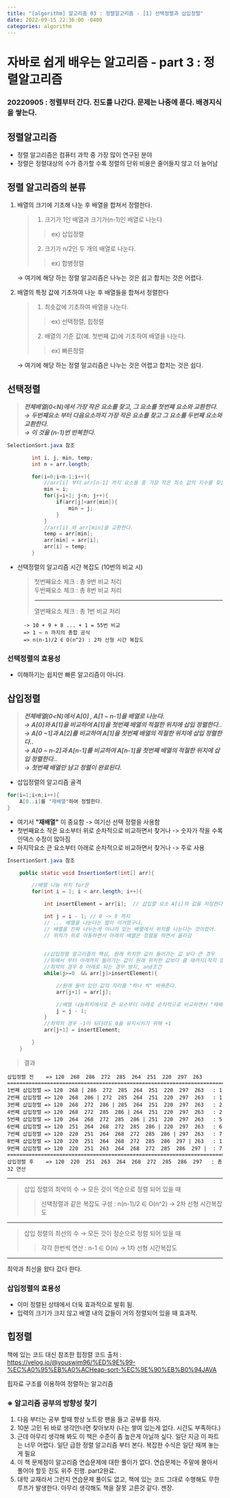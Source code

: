 ```yaml
---
title: "[algorithm] 알고리즘 03 : 정렬알고리즘 - [1] 선택정렬과 삽입정렬"
date: 2022-09-15 22:36:00 -0400
categories: algorithm
---
```

# 자바로 쉽게 배우는 알고리즘 - part 3 : 정렬알고리즘
### 20220905 : 정렬부터 간다. 진도를 나간다. 문제는 나중에 푼다. 배경지식을 쌓는다.

## 정렬알고리즘
- 정렬 알고리즘은 컴퓨터 과학 중 가장 많이 연구된 분야
- 정렬은 정렬대상의 수가 증가할 수록 정렬의 단위 비용은 줄어들지 않고 더 늘어남

## 정렬 알고리즘의 분류
1. 배열의 크기에 기초해 나눈 후 배열을 합쳐서 정렬한다.
    > 1. 크기가 1인 배열과 크기가(n-1)인 배열로 나눈다
    >> ex) 삽입정렬 
    > 2. 크기가 n/2인 두 개의 배열로 나눈다.
    >> ex) 합병정렬

    &rightarrow; 여기에 해당 하는 정렬 알고리즘은 나누는 것은 쉽고 합치는 것은 어렵다. 

2. 배열의 특정 값에 기초하여 나눈 후 배열들을 합쳐서 정렬한다
    > 1. 최솟값에 기초하여 배열을 나눈다.
    >> ex) 선택정렬, 힙정렬
    > 2. 배열의 기준 값(예. 첫번째 값)에 기초하여 배열을 나눈다.
    >> ex) 빠른정렬

    &rightarrow; 여기에 해당 하는 정렬 알고리즘은 나누는 것은 어렵고 합치는 것은 쉽다.

## 선택정렬
> ***전체배열(0<N)에서 가장 작은 요소를 찾고, 그 요소를 첫번쨰 요소와 교환한다.***  
> ***&rightarrow; 두번째요소 부터 다음요소까지 가장 작은 요소를 찾고 그 요소를 두번째 요소와 교환한다.***  
> ***&rightarrow; 이 것을 (n-1)번 반복한다.***  

```java
SelectionSort.java 참조

        int i, j, min, temp;
        int n = arr.length;

        for(i=0;i<n-1;i++){
            //arr[i] 부터 arr[n-1] 까지 요소들 중 가장 작은 최소 값의 지수를 찾는다.
            min = i;
            for(j=i+1; j<n; j++){
                if(arr[j]<arr[min]){
                    min = j;
                }
            }
            //arr[i] 와 arr[min]을 교환한다.
            temp = arr[min];
            arr[min] = arr[i];
            arr[i] = temp;
        }
```  

- 선택정렬의 알고리즘 시간 복잡도 (10번의 비교 시)  
    > 첫번째요소 체크 : 총 9번 비교 처리  
    > 두번째요소 체크 : 총 8번 비교 처리
    > ___
    > 열번째요소 체크 : 총 1번 비교 처리

        -> 10 + 9 + 8 ... + 1 = 55번 비교 
        => 1 ~ n 까지의 총합 공식
        => n(n-1)/2 ∈ O(n^2) : 2차 선형 시간 복잡도 

### 선택정렬의 효용성
- 이해하기는 쉽지만 빠른 알고리즘이 아니다.

## 삽입정렬
> ***전체배열(0<N)에서 A[0] , A[1 ~ n-1]을 배열로 나눈다.***  
> ***&rightarrow; A[0]와 A[1]을 비교하여 A[1]을 첫번째 배열의 적절한 위치에 삽입 정렬한다..***  
> ***&rightarrow; A[0 ~1]과 A[2]를 비교하여 A[1]을 첫번째 배열의 적절한 위치에 삽입 정렬한다..***  
> ***&rightarrow; A[0 ~ n-2]과 A[n-1]를 비교하여 A[n-1]을 첫번째 배열의 적절한 위치에 삽입 정렬한다..***  
> ***&rightarrow; 첫번째 배열만 남고 정렬이 완료된다.***  

- 삽입정렬의 알고리즘 골격

```java
for(i=1;i<n;i++){
    A[0..i]를 "재배열"하여 정렬한다.
}
```

- 여기서 **"재배열"** 이 중요함 -> 여기선 선택 정렬을 사용함
- 첫번째요소 작은 요소부터 위로 순차적으로 비교하면서 찾거나 -> 숫자가 작을 수록 인덱스 수정이 많아짐
- 마지막요소 큰 요소부터 아래로 순차적으로 비교하면서 찾거나 -> 주로 사용

```java
InsertionSort.java 참조

    public static void InsertionSort(int[] arr){

        //배열 나눔 위치 for문
        for(int i = 1; i < arr.length; i++){

            int insertElement = arr[i];  // 삽입할 요소 A[i]의 값을 저장한다.

            int j = i - 1; // 0 ~> 9 까지
            // ... 배열을 나눈다는 말이 이거였구나. 
            // 배열을 진짜 나누는게 아니라 있는 배열에서 위치를 나눈다는 것이었어.
            // 위치가 위로 이동하면서 아래의 배열은 정렬을 하면서 올라감
        

            //삽입정렬 알고리즘의 핵심, 원래 위치한 값이 들어가는 값 보다 큰 경우
            //위에서 부터 아래까지 들어가는 값이 원래 위치한 값보다 클 때까지(작지 않을 때 까지)
            //최악의 경우 0 아래로 되는 경우 방지, and조건
            while(j>=0  && arr[j]>insertElement){

                //원래 들어 있던 값의 자리를 "하나 씩" 바꿔준다.
                arr[j+1] = arr[j];

                //배열 나눔위치에서로 큰 요소부터 아래로 순차적으로 비교하면서 "재배열" 함
                j = j - 1; 
            }
            //최악의 경우 -1이 되더라도 0을 유지시키기 위해 +1
            arr[j+1] = insertElement;

        }        
    }

```

> 결과

```linux
삽입정렬 전    => 120  268  286  272  285  264  251  220  297  263  
=========================================================================
1번째 삽입정렬 => 120  268 | 286  272  285  264  251  220  297  263   : 1
2번째 삽입정렬 => 120  268  286 | 272  285  264  251  220  297  263   : 1
3번째 삽입정렬 => 120  268  272  286 | 285  264  251  220  297  263   : 2
4번째 삽입정렬 => 120  268  272  285  286 | 264  251  220  297  263   : 2
5번째 삽입정렬 => 120  264  268  272  285  286 | 251  220  297  263   : 5
6번째 삽입정렬 => 120  251  264  268  272  285  286 | 220  297  263   : 6
7번째 삽입정렬 => 120  220  251  264  268  272  285  286 | 297  263   : 7
8번째 삽입정렬 => 120  220  251  264  268  272  285  286  297 | 263   : 1
9번째 삽입정렬 => 120  220  251  263  264  268  272  285  286  297 |  : 7
=========================================================================
삽입정렬 후    => 120  220  251  263  264  268  272  285  286  297   : 총 32 연산
```
___
> 삽입 정렬의 최악의 수 &rightarrow; 모든 것이 역순으로 정렬 되어 있을 때  
>> 선택정렬과 같은 복잡도 구성 : n(n-1)/2 ∈ O(n^2) -> 2차 선형 시간복잡도
___
> 삽입 정렬의 최선의 수 &rightarrow; 모든 것이 정순으로 정렬 되어 있을 때  
>> 각각 한번씩 연산 : n-1 ∈ O(n) -> 1차 선형 시간복잡도
___
최악과 최선을 왔다 갔다 한다.


### 삽입정렬의 효용성
- 이미 정렬된 상태에서 더욱 효과적으로 발휘 됨. 
- 입력의 크기가 크지 않고 배열 내의 값들이 거의 정렬되어 있을 때 효과적.

## 힙정렬
책에 있는 코드 대신 참조한 힙정렬 코드 출처 : https://velog.io/@youswim96/%ED%9E%99-%EC%A0%95%EB%A0%ACHeap-sort-%EC%9E%90%EB%B0%94JAVA

 힙자료 구조를 이용하여 정렬하는 알고리즘  


### ※ 알고리즘 공부의 방향성 찾기
 1. 다음 부터는 공부 할때 항상 노트랑 팬을 들고 공부를 하자.
 2. 10분 고민 뒤 바로 생각안나면 찾아보자 (나는 쌓여 있는게 없다. 시간도 부족하다.)
 3. 근데 아무리 생각해 봐도 이 책은 수준이 좀 높은게 아닐까 싶다. 일단 지금 이 파트는 너무 어렵다. 일단 급한 정렬 알고리즘 부터 본다. 복잡한 수식은 일단 재껴 놓는게 필요
 4. 이 책 문제점이 알고리즘 연습문제에 대한 풀이가 없다. 연습문제는 주말에 몰아서 풀어야 할듯 진도 위주 진행. part2완료.
 5. 대학 교재라서 그런지 연습문제 풀이도 없고, 책에 있는 코드 그대로 수행해도 무한 루프가 발생한다. 아무리 생각해도 책을 잘못 고른것 같다. 젠장.